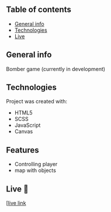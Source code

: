 ## Table of contents
* [General info](#general-info)
* [Technologies](#technologies)
* [Live](#live-star2)

## General info
Bomber game (currently in development)

## Technologies
Project was created with:
* HTML5
* SCSS
* JavaScript
* Canvas

## Features
* Controlling player
* map with objects

## Live :star2:
[[live link](https://bomber-zeta.vercel.app/)
